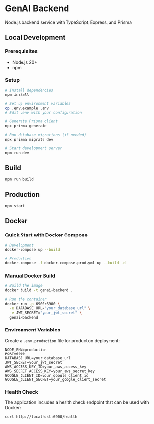 # GenAI Backend

Node.js backend service with TypeScript, Express, and Prisma.

## Local Development

### Prerequisites

- Node.js 20+
- npm

### Setup

```bash
# Install dependencies
npm install

# Set up environment variables
cp .env.example .env
# Edit .env with your configuration

# Generate Prisma client
npx prisma generate

# Run database migrations (if needed)
npx prisma migrate dev

# Start development server
npm run dev
```

## Build

```bash
npm run build
```

## Production

```bash
npm start
```

## Docker

### Quick Start with Docker Compose

```bash
# Development
docker-compose up --build

# Production
docker-compose -f docker-compose.prod.yml up --build -d
```

### Manual Docker Build

```bash
# Build the image
docker build -t genai-backend .

# Run the container
docker run -p 6900:6900 \
  -e DATABASE_URL="your_database_url" \
  -e JWT_SECRET="your_jwt_secret" \
  genai-backend
```

### Environment Variables

Create a `.env.production` file for production deployment:

```env
NODE_ENV=production
PORT=6900
DATABASE_URL=your_database_url
JWT_SECRET=your_jwt_secret
AWS_ACCESS_KEY_ID=your_aws_access_key
AWS_SECRET_ACCESS_KEY=your_aws_secret_key
GOOGLE_CLIENT_ID=your_google_client_id
GOOGLE_CLIENT_SECRET=your_google_client_secret
```

### Health Check

The application includes a health check endpoint that can be used with Docker:

```bash
curl http://localhost:6900/health
```
